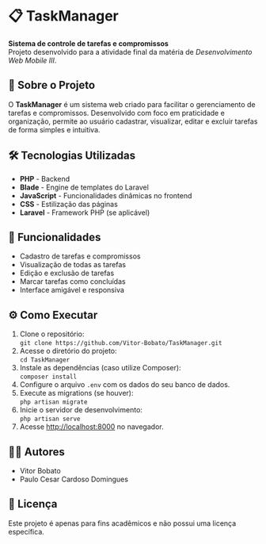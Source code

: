 <!DOCTYPE html>
<html lang="pt-BR">
<head>
  <meta charset="UTF-8">
  <title>TaskManager - Sistema de Controle de Tarefas</title>
</head>
<body>
  <h1>📋 TaskManager</h1>
  <p><strong>Sistema de controle de tarefas e compromissos</strong><br>
  Projeto desenvolvido para a atividade final da matéria de <em>Desenvolvimento Web Mobile III</em>.</p>

  <h2>🚀 Sobre o Projeto</h2>
  <p>
    O <strong>TaskManager</strong> é um sistema web criado para facilitar o gerenciamento de tarefas e compromissos. Desenvolvido com foco em praticidade e organização, permite ao usuário cadastrar, visualizar, editar e excluir tarefas de forma simples e intuitiva.
  </p>

  <h2>🛠️ Tecnologias Utilizadas</h2>
  <ul>
    <li><strong>PHP</strong> - Backend</li>
    <li><strong>Blade</strong> - Engine de templates do Laravel</li>
    <li><strong>JavaScript</strong> - Funcionalidades dinâmicas no frontend</li>
    <li><strong>CSS</strong> - Estilização das páginas</li>
    <li><strong>Laravel</strong> - Framework PHP (se aplicável)</li>
  </ul>

  <h2>🎯 Funcionalidades</h2>
  <ul>
    <li>Cadastro de tarefas e compromissos</li>
    <li>Visualização de todas as tarefas</li>
    <li>Edição e exclusão de tarefas</li>
    <li>Marcar tarefas como concluídas</li>
    <li>Interface amigável e responsiva</li>
  </ul>

  <h2>⚙️ Como Executar</h2>
  <ol>
    <li>Clone o repositório:<br>
      <code>git clone https://github.com/Vitor-Bobato/TaskManager.git</code>
    </li>
    <li>Acesse o diretório do projeto:<br>
      <code>cd TaskManager</code>
    </li>
    <li>Instale as dependências (caso utilize Composer):<br>
      <code>composer install</code>
    </li>
    <li>Configure o arquivo <code>.env</code> com os dados do seu banco de dados.</li>
    <li>Execute as migrations (se houver):<br>
      <code>php artisan migrate</code>
    </li>
    <li>Inicie o servidor de desenvolvimento:<br>
      <code>php artisan serve</code>
    </li>
    <li>Acesse <a href="http://localhost:8000">http://localhost:8000</a> no navegador.</li>
  </ol>

  <h2>👨‍💻 Autores</h2>
  <ul>
    <li>Vitor Bobato</li>
    <li>Paulo Cesar Cardoso Domingues</li>
  </ul>

  <h2>📄 Licença</h2>
  <p>
    Este projeto é apenas para fins acadêmicos e não possui uma licença específica.
  </p>
</body>
</html>
